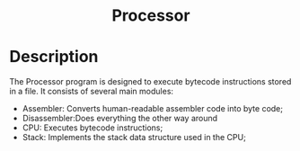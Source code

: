 <h1 align="center">Processor</h1>

# Description
The Processor program is designed to execute bytecode instructions stored in a file. It consists of several main modules:
- Assembler: Converts human-readable assembler code into byte code;
- Disassembler:Does everything the other way around
- CPU: Executes bytecode instructions;
- Stack: Implements the stack data structure used in the CPU;
